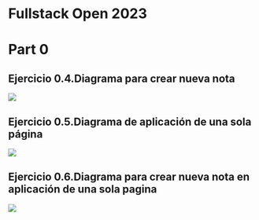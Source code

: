 # Fullstack Open 2023

# Part 0
## Ejercicio 0.4.Diagrama para crear nueva nota

![](https://www.planttext.com/api/plantuml/png/pLJBIiD05DttAovTDqbJtrcKRiGYsWej28h8EBbfnYOpOUQcBOZWr_XXVedN9BgeY0GLdDNSCtVEEPnvZ1m9IsMUTJh0e-12ILK8JN1dpTgX_OGpjcAumfiURpYiqGWkfhCvf4I5YuB0KHahTBvqVegPKtgf_4G5k15vaQ4eYa3Z-bORmefDI58hGVWkyORLKuyL6gq8nlFpCuYDB7FKL3N5kBtr2tSdnwtCiJ7tBvtbGcbURcMEKWJU0edAyC-ztRUsTYfMOYQjAkXRXnC-5x1gaHAO13vOvipI551TQmUuGLcIqejj2MbYP4om699CqTKDi-a44cloglhDK691WaCnkaqirm_IQEAh545tZ5bcrd1fRDpj0TCXWuF-OCSBGo_SduUxqLu_2W_zmS7HLVUnz_Bq33S_3B5Ehyb6YYox4t89IQcPp-WwFeiwHbktrE-bCsA8VvHN)

## Ejercicio 0.5.Diagrama de aplicación de una sola página

![](https://www.planttext.com/api/plantuml/png/hLHDRzGm4BtlhnZjgPMwMRBG2kLG5I44Gj1MofxuECpQaurPnpQsinHLbVWr_31-2HCdAHLqArPg3b7cPVncvirBpa947zj6JoR0b-D02UNGH5Xv-osG_mTdRCjmmeUSsUbfZnPmUL4keOxHXM8-3x6LYa8cGbQJ3ifiL5QfELrXupIXS_FWC16XY6gBaKRs3kiVPqm-b2dWpVBzEv1Mj0sPc98atNSqtSujWvgg2BQ2MufbJMC0ogYe-6W0x1ltzBMb425QYFN829zC1sYBCg6bCcjDS8bhWXVEQIKmAckoNPAyVhMF8Wqgmw_3Fh9qNV4Hg9Ic7QeyIc-yhUpBtfsznIsMmYiN7sfmZxKrkEbM9gNgT4UTfXXM5uPjsLLa8LFzbsMP2iF1gEqXe97tzGO7_OY77Kl7g3n9gAnFoMtlcKY-Ga4Pfop_cCHJSDR80AlluBpTAiaskQtVrVkhLXWCa-RrQbtl7ZXzf07eYaGRHzexTC9AOWoPcAAeMPoKK5wSG-LjSyVBZ-C3YR5JoPfzhF3n-bfO5i_40gRaQNe4p4CSB9uidixoV9QVBFFZujb9iNYU7UVvX-dDqQyVF-7pGvR-3_LwsGPH16gzGh61gZMYiq-lcoSZoVSfXYd3P7B64FyOVmC0)

## Ejercicio 0.6.Diagrama para crear nueva nota en aplicación de una sola pagina

![](https://www.planttext.com/api/plantuml/png/RP1DZi8m38NtFOKlGBll0h5cKKQ2vKZ8anfgJN52xD8vFkuFR9WielYJttjsTcgORRZrHG5-aXSSEA4O_EGuAkKFxkpXUEPhpsQxNMWDNuVZ2Jgpf7LLgGqjavP1ouvwPVdbyi8L_U4jzOGfLKBZMQBHMHFEZXYC7sZqYfdOyjnuoffNWsjx3cWS1VR7GmDpOql_oUUhyH38VEqCuWNUFgUENeLBf5N0POLCzu7Km2AOztpBwZY1a6cAGF3fOPeUK5fWSv4DMTn3FWOiYftR-qS_0G00)
